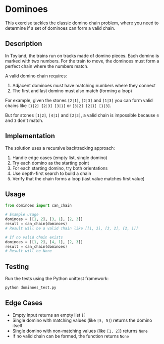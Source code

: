# Dominoes

This exercise tackles the classic domino chain problem, where you need to determine if a set of dominoes can form a valid chain.

## Description

In Toyland, the trains run on tracks made of domino pieces. Each domino is marked with two numbers. For the train to move, the dominoes must form a perfect chain where the numbers match.

A valid domino chain requires:
1. Adjacent dominoes must have matching numbers where they connect
2. The first and last domino must also match (forming a loop)

For example, given the stones `[2|1]`, `[2|3]` and `[1|3]` you can form valid chains like `[1|2] [2|3] [3|1]` or `[3|2] [2|1] [1|3]`.

But for stones `[1|2]`, `[4|1]` and `[2|3]`, a valid chain is impossible because `4` and `3` don't match.

## Implementation

The solution uses a recursive backtracking approach:

1. Handle edge cases (empty list, single domino)
2. Try each domino as the starting point
3. For each starting domino, try both orientations
4. Use depth-first search to build a chain
5. Verify that the chain forms a loop (last value matches first value)

## Usage

```python
from dominoes import can_chain

# Example usage
dominoes = [[1, 2], [3, 1], [2, 3]]
result = can_chain(dominoes)
# Result will be a valid chain like [[1, 3], [3, 2], [2, 1]]

# If no valid chain exists
dominoes = [[1, 2], [4, 1], [2, 3]]
result = can_chain(dominoes)
# Result will be None
```

## Testing

Run the tests using the Python unittest framework:

```bash
python dominoes_test.py
```

## Edge Cases

- Empty input returns an empty list `[]`
- Single domino with matching values (like `[5, 5]`) returns the domino itself
- Single domino with non-matching values (like `[1, 2]`) returns `None`
- If no valid chain can be formed, the function returns `None`

